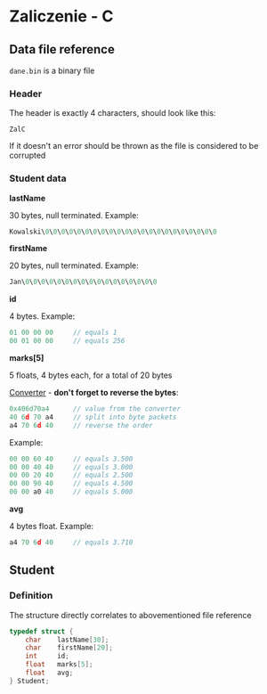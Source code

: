 # Zaliczenie - C
## Data file reference
`dane.bin` is a binary file
### Header
The header is exactly 4 characters, should look like this:
```
ZalC
```
If it doesn't an error should be thrown as the file is considered to be corrupted
### Student data
**lastName**

30 bytes, null terminated. Example:
```c
Kowalski\0\0\0\0\0\0\0\0\0\0\0\0\0\0\0\0\0\0\0\0\0\0
```
**firstName**

20 bytes, null terminated. Example:
```c
Jan\0\0\0\0\0\0\0\0\0\0\0\0\0\0\0\0\0
```
**id**

4 bytes. Example:
```c
01 00 00 00     // equals 1
00 01 00 00     // equals 256
```

**marks[5]**

5 floats, 4 bytes each, for a total of 20 bytes

[Converter](https://www.h-schmidt.net/FloatConverter/IEEE754.html) - **don't forget to reverse the bytes**:
```c
0x406d70a4      // value from the converter
40 6d 70 a4     // split into byte packets
a4 70 6d 40     // reverse the order
```

Example:
```c
00 00 60 40     // equals 3.500
00 00 40 40     // equals 3.000
00 00 20 40     // equals 2.500
00 00 90 40     // equals 4.500
00 00 a0 40     // equals 5.000
```

**avg**

4 bytes float. Example:
```c
a4 70 6d 40     // equals 3.710
```


## Student
### Definition
The structure directly correlates to abovementioned file reference
```c
typedef struct {
	char	lastName[30];
	char	firstName[20];
	int     id;
	float	marks[5];
	float	avg;
} Student;
```